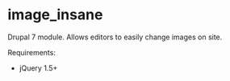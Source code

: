 image_insane
============

Drupal 7 module. Allows editors to easily change images on site.


Requirements:

*	jQuery 1.5+

